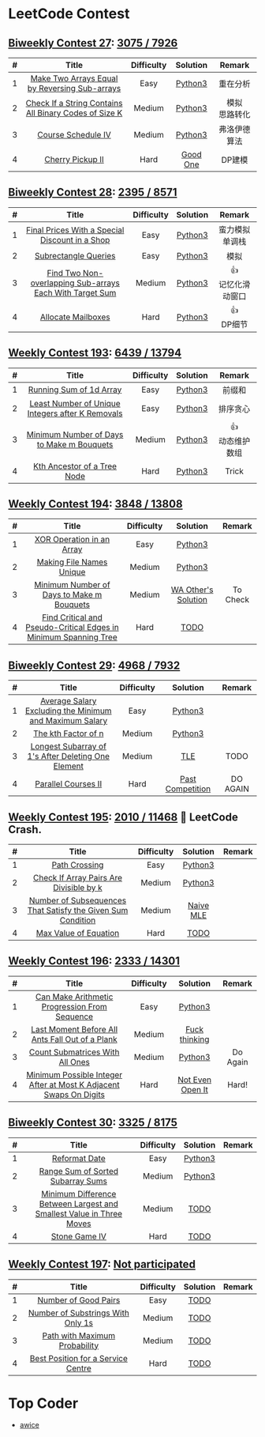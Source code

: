 # LeetCode Contest
## [Biweekly Contest 27](https://leetcode.com/contest/biweekly-contest-27): [3075 / 7926](https://leetcode.com/contest/biweekly-contest-27/ranking)
| # | Title | Difficulty | Solution | Remark |
|:---:| :-----: | :---------:| :-----------:| :---------:| 
| 1 | [Make Two Arrays Equal by Reversing Sub-arrays](https://leetcode.com/contest/biweekly-contest-27/problems/make-two-arrays-equal-by-reversing-sub-arrays/) | Easy | [Python3](./BiweeklyContest27/1.py) | 重在分析  |
| 2 | [Check If a String Contains All Binary Codes of Size K](https://leetcode.com/contest/biweekly-contest-27/problems/check-if-a-string-contains-all-binary-codes-of-size-k/) |  Medium | [Python3](./BiweeklyContest27/2.py) | 模拟<br>思路转化 |
| 3 | [Course Schedule IV](https://leetcode.com/contest/biweekly-contest-27/problems/course-schedule-iv/) |  Medium | [Python3](./BiweeklyContest27/3.py) |弗洛伊德算法 |
| 4 | [Cherry Pickup II](https://leetcode.com/contest/biweekly-contest-27/problems/cherry-pickup-ii/) |  Hard | [Good One](./BiweeklyContest27/4.py) | DP建模|

## [Biweekly Contest 28](https://leetcode.com/contest/biweekly-contest-28): [2395 / 8571](https://leetcode.com/contest/biweekly-contest-28/ranking)
| # | Title | Difficulty | Solution | Remark |
|:---:| :-----: | :---------:| :-----------:| :---------:| 
| 1 | [Final Prices With a Special Discount in a Shop](https://leetcode.com/contest/biweekly-contest-28/problems/final-prices-with-a-special-discount-in-a-shop/) | Easy | [Python3](./BiweeklyContest28/1.py) | 蛮力模拟<br>单调栈  |
| 2 | [Subrectangle Queries](https://leetcode.com/contest/biweekly-contest-28/problems/subrectangle-queries/) |  Easy | [Python3](./BiweeklyContest28/2.py) | 模拟 |
| 3 | [Find Two Non-overlapping Sub-arrays Each With Target Sum](https://leetcode.com/contest/biweekly-contest-28/problems/find-two-non-overlapping-sub-arrays-each-with-target-sum/) | Medium | [Python3](./BiweeklyContest28/3.py) | :thumbsup:<br>记忆化滑动窗口|
| 4 | [Allocate Mailboxes](https://leetcode.com/contest/biweekly-contest-28/problems/allocate-mailboxes/) |  Hard | [Python3](./BiweeklyContest28/4.py) | :thumbsup:<br>DP细节 |

## [Weekly Contest 193](https://leetcode.com/contest/weekly-contest-193): [6439 / 13794](https://leetcode.com/contest/weekly-contest-193/ranking)
| # | Title | Difficulty | Solution | Remark |
|:---:| :-----: | :---------:| :-----------:| :---------:| 
| 1 | [Running Sum of 1d Array](https://leetcode.com/contest/weekly-contest-193/problems/running-sum-of-1d-array/) | Easy | [Python3](./WeeklyContest193/1.py) | 前缀和  |
| 2 | [Least Number of Unique Integers after K Removals](https://leetcode.com/contest/weekly-contest-193/problems/least-number-of-unique-integers-after-k-removals/) |  Easy | [Python3](./WeeklyContest193/2.py) | 排序贪心 |
| 3 | [Minimum Number of Days to Make m Bouquets](https://leetcode.com/contest/weekly-contest-193/problems/minimum-number-of-days-to-make-m-bouquets/) |  Medium | [Python3](./WeeklyContest193/3.py) |:thumbsup:<br>动态维护数组 |
| 4 | [Kth Ancestor of a Tree Node](https://leetcode.com/contest/weekly-contest-193/problems/kth-ancestor-of-a-tree-node/) |  Hard | [Python3](./WeeklyContest193/4.py) |Trick |

## [Weekly Contest 194](https://leetcode.com/contest/weekly-contest-194): [3848 / 13808](https://leetcode.com/contest/weekly-contest-194/ranking)
| # | Title | Difficulty | Solution | Remark |
|:---:| :-----: | :---------:| :-----------:| :---------:| 
| 1 | [XOR Operation in an Array](https://leetcode.com/contest/weekly-contest-194/problems/xor-operation-in-an-array/) | Easy | [Python3](./WeeklyContest194/1.py) |   |
| 2 | [Making File Names Unique](https://leetcode.com/contest/weekly-contest-194/problems/making-file-names-unique/) |  Medium | [Python3](./WeeklyContest194/2.py) |  |
| 3 | [Minimum Number of Days to Make m Bouquets](https://leetcode.com/contest/weekly-contest-194/problems/avoid-flood-in-the-city/) |  Medium | [WA Other's Solution](./WeeklyContest194/3.py) |To Check |
| 4 | [Find Critical and Pseudo-Critical Edges in Minimum Spanning Tree](https://leetcode.com/contest/weekly-contest-194/problems/find-critical-and-pseudo-critical-edges-in-minimum-spanning-tree/) |  Hard | [TODO](./WeeklyContest194/4.py) | |

## [Biweekly Contest 29](https://leetcode.com/contest/biweekly-contest-29): [4968 / 7932](https://leetcode.com/contest/biweekly-contest-29/ranking)
| # | Title | Difficulty | Solution | Remark |
|:---:| :-----: | :---------:| :-----------:| :---------:| 
| 1 | [Average Salary Excluding the Minimum and Maximum Salary](https://leetcode.com/contest/biweekly-contest-29/problems/average-salary-excluding-the-minimum-and-maximum-salary/) | Easy | [Python3](./BiweeklyContest29/1.py) |   |
| 2 | [The kth Factor of n](https://leetcode.com/contest/biweekly-contest-29/problems/the-kth-factor-of-n/) |  Medium | [Python3](./BiweeklyContest29/2.py) |  |
| 3 | [Longest Subarray of 1's After Deleting One Element](https://leetcode.com/contest/biweekly-contest-29/problems/longest-subarray-of-1s-after-deleting-one-element/) |  Medium | [TLE](./BiweeklyContest29/3.py) |TODO |
| 4 | [Parallel Courses II](https://leetcode.com/contest/biweekly-contest-29/problems/parallel-courses-ii/) |  Hard | [Past Competition](./BiweeklyContest29/4.py) | DO AGAIN|

## [Weekly Contest 195](https://leetcode.com/contest/weekly-contest-195/): [2010 / 11468](https://leetcode.com/contest/weekly-contest-195/ranking) :see_no_evil: LeetCode Crash.
| # | Title | Difficulty | Solution | Remark |
|:---:| :-----: | :---------:| :-----------:| :---------:| 
| 1 | [Path Crossing](https://leetcode.com/contest/weekly-contest-195/problems/path-crossing/) | Easy | [Python3](./WeeklyContest195/1.py) |   |
| 2 | [Check If Array Pairs Are Divisible by k](https://leetcode.com/contest/weekly-contest-195/problems/check-if-array-pairs-are-divisible-by-k/) |  Medium | [Python3](./WeeklyContest195/2.py) |  |
| 3 | [Number of Subsequences That Satisfy the Given Sum Condition](https://leetcode.com/contest/weekly-contest-195/problems/number-of-subsequences-that-satisfy-the-given-sum-condition/) |  Medium | [Naive MLE](./WeeklyContest195/3.py) | |
| 4 | [Max Value of Equation](https://leetcode.com/contest/weekly-contest-195/problems/max-value-of-equation/) |  Hard | [TODO](./WeeklyContest195/4.py) | |


## [Weekly Contest 196](https://leetcode.com/contest/weekly-contest-196/): [2333 / 14301](https://leetcode.com/contest/weekly-contest-196/ranking) 
| # | Title | Difficulty | Solution | Remark |
|:---:| :-----: | :---------:| :-----------:| :---------:| 
| 1 | [Can Make Arithmetic Progression From Sequence](https://leetcode.com/contest/weekly-contest-196/problems/can-make-arithmetic-progression-from-sequence/) | Easy | [Python3](./WeeklyContest196/1.py) |   |
| 2 | [Last Moment Before All Ants Fall Out of a Plank](https://leetcode.com/contest/weekly-contest-196/problems/last-moment-before-all-ants-fall-out-of-a-plank/) |  Medium | [Fuck thinking ](./WeeklyContest196/2.py) |  |
| 3 | [Count Submatrices With All Ones](https://leetcode.com/contest/weekly-contest-196/problems/count-submatrices-with-all-ones/) |  Medium | [Python3](./WeeklyContest196/3.py) | Do Again|
| 4 | [Minimum Possible Integer After at Most K Adjacent Swaps On Digits](https://leetcode.com/contest/weekly-contest-196/problems/minimum-possible-integer-after-at-most-k-adjacent-swaps-on-digits/) |  Hard | [Not Even Open It](./WeeklyContest196/4.py) | Hard! |

## [Biweekly Contest 30](https://leetcode.com/contest/biweekly-contest-30): [3325 / 8175](https://leetcode.com/contest/biweekly-contest-30/ranking) 
| # | Title | Difficulty | Solution | Remark |
|:---:| :-----: | :---------:| :-----------:| :---------:| 
| 1 | [Reformat Date](https://leetcode.com/contest/biweekly-contest-30/problems/reformat-date/) | Easy | [Python3](./BiweeklyContest30/1.py) |   |
| 2 | [Range Sum of Sorted Subarray Sums](https://leetcode.com/contest/biweekly-contest-30/problems/range-sum-of-sorted-subarray-sums/) |  Medium | [Python3](./BiweeklyContest30/2.py) |  |
| 3 | [Minimum Difference Between Largest and Smallest Value in Three Moves](https://leetcode.com/contest/biweekly-contest-30/problems/minimum-difference-between-largest-and-smallest-value-in-three-moves/) |  Medium | [TODO](./BiweeklyContest30/3.py) | |
| 4 | [Stone Game IV](https://leetcode.com/contest/biweekly-contest-30/problems/stone-game-iv/) |  Hard | [TODO](./BiweeklyContest30/4.py) | |

## [Weekly Contest 197](https://leetcode.com/contest/weekly-contest-197): [Not participated](https://leetcode.com/contest/weekly-contest-197/ranking) 
| # | Title | Difficulty | Solution | Remark |
|:---:| :-----: | :---------:| :-----------:| :---------:| 
| 1 | [Number of Good Pairs](https://leetcode.com/contest/weekly-contest-197/problems/number-of-good-pairs/) | Easy | [TODO](./WeeklyContest197/1.py) |   |
| 2 | [Number of Substrings With Only 1s](https://leetcode.com/contest/weekly-contest-197/problems/number-of-substrings-with-only-1s/) | Medium | [TODO](./WeeklyContest197/2.py) |  |
| 3 | [Path with Maximum Probability](https://leetcode.com/contest/weekly-contest-197/problems/path-with-maximum-probability/) | Medium | [TODO](./WeeklyContest197/3.py) | |
| 4 | [Best Position for a Service Centre](https://leetcode.com/contest/weekly-contest-197/problems/best-position-for-a-service-centre/) | Hard | [TODO](./WeeklyContest197/4.py) |  |

# Top Coder
* [awice](https://leetcode.com/awice/)